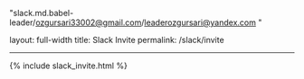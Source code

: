 "slack.md.babel-leader/ozgursari33002@gmail.com/leaderozgursari@yandex.com "

layout: full-width
title: Slack Invite
permalink: /slack/invite

---

{% include slack_invite.html %}
